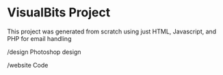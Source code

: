 # VisualBits Project

This project was generated from scratch using just HTML, Javascript, and PHP for email handling

/design
Photoshop design

/website
Code